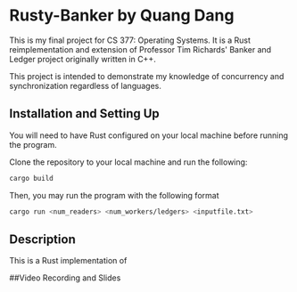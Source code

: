 # Rusty-Banker by Quang Dang

This is my final project for CS 377: Operating Systems. It is a Rust reimplementation and extension of Professor Tim Richards' Banker and Ledger project originally written in C++.

This project is intended to demonstrate my knowledge of concurrency and synchronization regardless of languages. 

## Installation and Setting Up
You will need to have Rust configured on your local machine before running the program. 

Clone the repository to your local machine and run the following:

```bash
cargo build
```

Then, you may run the program with the following format 
```bash 
cargo run <num_readers> <num_workers/ledgers> <inputfile.txt>
```

## Description 
This is a Rust implementation of 


##Video Recording and Slides

